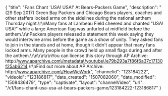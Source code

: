 {
    "title": "Fans Chant 'USA! USA!' At Bears-Packers Game",
    "description": "(29 Sep 2017) Green Bay Packers and Chicago Bears players, coaches and other staffers locked arms on the sidelines during the national anthem Thursday night.\r\nMany fans at Lambeau Field cheered and chanted \"USA! USA!\" while a large American flag was unfurled at midfield before the anthem.\r\nPackers players released a statement this week saying they would intertwine arms before the game as a show of unity. They asked fans to join in the stands and at home, though it didn't appear that many fans locked arms. Many people in the crowd held up small flags during and after the anthem.\r\n\r\n\r\nYou can license this story through AP Archive: http:\/\/www.aparchive.com\/metadata\/youtube\/e79b293a7f86f6a37c17130f25ab6214 \r\nFind out more about AP Archive: http:\/\/www.aparchive.com\/HowWeWork",
    "channelid": "123184222",
    "videoid": "123186817",
    "date_created": "1507082060",
    "date_modified": "1508436479",
    "type": "captivate",
    "layout": "channelVideo",
    "url": "\/c1\/fans-chant-usa-usa-at-bears-packers-game\/123184222-123186817"
}